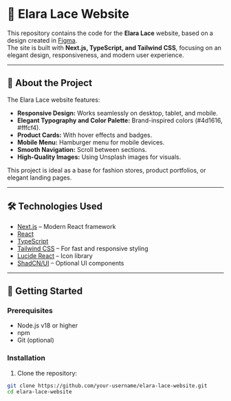 # 🌸 Elara Lace Website

This repository contains the code for the **Elara Lace** website, based on a design created in [Figma](https://www.figma.com/design/NEp1zMfmoWf8TBcP9IMkQS/Melhorar-Design-Website-Elara-Lace).  
The site is built with **Next.js, TypeScript, and Tailwind CSS**, focusing on an elegant design, responsiveness, and modern user experience.

---

## 📖 About the Project

The Elara Lace website features:

- **Responsive Design:** Works seamlessly on desktop, tablet, and mobile.
- **Elegant Typography and Color Palette:** Brand-inspired colors (#4d1616, #fffcf4).
- **Product Cards:** With hover effects and badges.
- **Mobile Menu:** Hamburger menu for mobile devices.
- **Smooth Navigation:** Scroll between sections.
- **High-Quality Images:** Using Unsplash images for visuals.

This project is ideal as a base for fashion stores, product portfolios, or elegant landing pages.

---

## 🛠️ Technologies Used

- [Next.js](https://nextjs.org/) – Modern React framework
- [React](https://reactjs.org/)
- [TypeScript](https://www.typescriptlang.org/)
- [Tailwind CSS](https://tailwindcss.com/) – For fast and responsive styling
- [Lucide React](https://lucide.dev/) – Icon library
- [ShadCN/UI](https://ui.shadcn.com/) – Optional UI components

---

## 🚀 Getting Started

### Prerequisites

- Node.js v18 or higher
- npm
- Git (optional)

### Installation

1. Clone the repository:

```bash
git clone https://github.com/your-username/elara-lace-website.git
cd elara-lace-website  